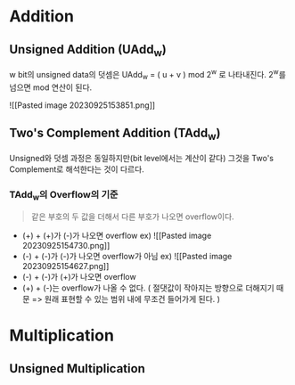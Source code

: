 # Addition
## Unsigned Addition (UAdd<sub>w</sub>)
w bit의 unsigned data의 덧셈은 UAdd<sub>w</sub> = ( u + v ) mod 2<sup>w</sup> 로 나타내진다. 2<sup>w</sup>를 넘으면 mod 연산이 된다.

![[Pasted image 20230925153851.png]]

## Two's Complement Addition (TAdd<sub>w</sub>)
Unsigned와 덧셈 과정은 동일하지만(bit level에서는 계산이 같다) 그것을 Two's Complement로 해석한다는 것이 다르다.

### TAdd<sub>w</sub>의 Overflow의 기준
> 같은 부호의 두 값을 더해서 다른 부호가 나오면 overflow이다.
- (+) + (+)가 (-)가 나오면 overflow
ex)
![[Pasted image 20230925154730.png]]
- (-) + (-)가 (-)가 나오면 overflow가 아님
ex)
![[Pasted image 20230925154627.png]]
- (-) + (-)가 (+)가 나오면 overflow
- (+) + (-)는 overflow가 나올 수 없다. ( 절댓값이 작아지는 방향으로 더해지기 때문 => 원래 표현할 수 있는 범위 내에 무조건 들어가게 된다. )

# Multiplication


## Unsigned Multiplication